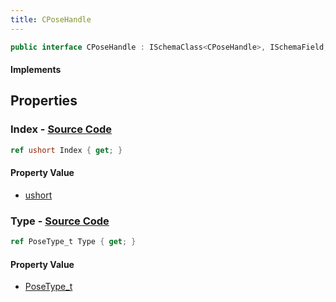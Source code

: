```yaml
---
title: CPoseHandle
---
```


```csharp
public interface CPoseHandle : ISchemaClass<CPoseHandle>, ISchemaField, ISchemaClass, INativeHandle
```

#### Implements

## Properties

### **Index** - [Source Code](https://github.com/swiftly-solution/swiftlys2/blob/main/managed/src/SwiftlyS2.Generated/Schemas/Interfaces/CPoseHandle.cs#L16)

```csharp
ref ushort Index { get; }
```

#### Property Value

- [ushort](https://learn.microsoft.com/dotnet/api/system.uint16)

### **Type** - [Source Code](https://github.com/swiftly-solution/swiftlys2/blob/main/managed/src/SwiftlyS2.Generated/Schemas/Interfaces/CPoseHandle.cs#L18)

```csharp
ref PoseType_t Type { get; }
```

#### Property Value

- [PoseType_t](/docs/api/shared/schemadefinitions/posetype_t)

